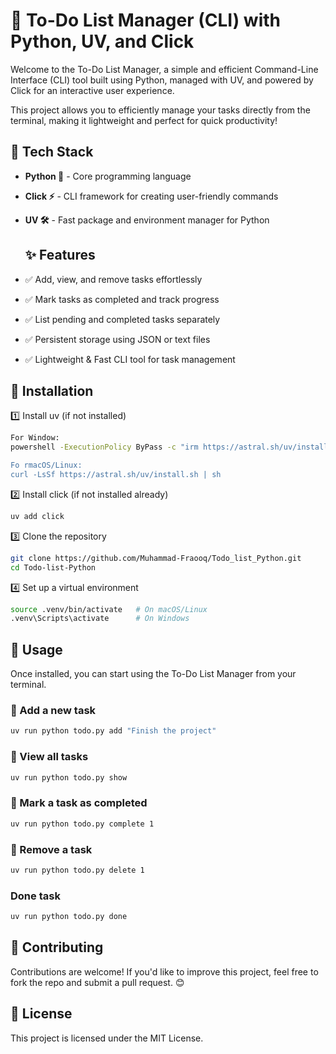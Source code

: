 # 📝 To-Do List Manager (CLI) with Python, UV, and Click

Welcome to the To-Do List Manager, a simple and efficient Command-Line Interface (CLI) tool built using Python, managed with UV, and powered by Click for an interactive user experience.

This project allows you to efficiently manage your tasks directly from the terminal, making it lightweight and perfect for quick productivity!

## 🚀 Tech Stack

- **Python 🐍** - Core programming language
- **Click ⚡** - CLI framework for creating user-friendly commands
- **UV 🛠️**  - Fast package and environment manager for Python

  ## ✨ Features
  
- ✅ Add, view, and remove tasks effortlessly
- ✅ Mark tasks as completed and track progress
- ✅ List pending and completed tasks separately
- ✅ Persistent storage using JSON or text files
- ✅ Lightweight & Fast CLI tool for task management

## 🔧 Installation
1️⃣ Install uv (if not installed)

```bash
For Window:
powershell -ExecutionPolicy ByPass -c "irm https://astral.sh/uv/install.ps1 | iex

Fo rmacOS/Linux:
curl -LsSf https://astral.sh/uv/install.sh | sh
 ```
2️⃣ Install click (if not installed already)
```bash
uv add click
```
3️⃣ Clone the repository
```bash
git clone https://github.com/Muhammad-Fraooq/Todo_list_Python.git
cd Todo-list-Python
```
4️⃣ Set up a virtual environment
```bash
source .venv/bin/activate   # On macOS/Linux
.venv\Scripts\activate      # On Windows
```
## 📌 Usage

Once installed, you can start using the To-Do List Manager from your terminal.
### 🔹 Add a new task
```bash
uv run python todo.py add "Finish the project"
```
### 🔹 View all tasks
```bash
uv run python todo.py show
```
### 🔹 Mark a task as completed
```bash
uv run python todo.py complete 1
```
### 🔹 Remove a task
```bash
uv run python todo.py delete 1
```
### Done task
```bash
uv run python todo.py done
```
## 🤝 Contributing
Contributions are welcome! If you'd like to improve this project, feel free to fork the repo and submit a pull request. 😊

## 📜 License
This project is licensed under the MIT License.
